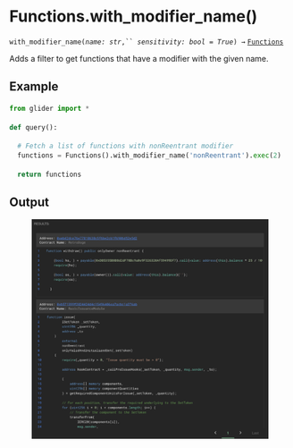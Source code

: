 # Functions.with\_modifier\_name()

`with_modifier_name(`_`name: str`_`,`` `_`sensitivity: bool = True`_`) →` [`Functions`](./)

Adds a filter to get functions that have a modifier with the given name.

## Example

```python
from glider import *

def query():
  
  # Fetch a list of functions with nonReentrant modifier
  functions = Functions().with_modifier_name('nonReentrant').exec(2)

  return functions
```

## Output

<figure><img src="../../../.gitbook/assets/image (4) (1) (1) (1).png" alt=""><figcaption></figcaption></figure>
